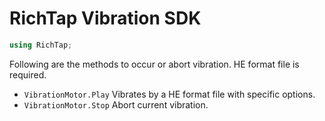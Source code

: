 # RichTap Vibration SDK

```csharp
using RichTap;
```

Following are the methods to occur or abort vibration. HE format file is required.

- `VibrationMotor.Play` Vibrates by a HE format file with specific options.
- `VibrationMotor.Stop` Abort current vibration.

